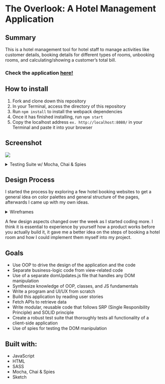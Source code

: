 # The Overlook: A Hotel Management Application

## Summary

This is a hotel management tool for hotel staff to manage activities like customer details, booking details for different types of rooms, unbooking rooms, and calculating/showing a customer’s total bill.

### Check the application [here!](https://edwindelbosque.github.io/TheOverlook/)

## How to install

1. Fork and clone down this repository
2. In your Terminal, access the directory of this repository
3. Run `npm install` to install the webpack dependencies
4. Once it has finished installing, run `npm start`
5. Copy the localhost address `ex. http://localhost:8080/` in your Terminal and paste it into your browser

## Screenshot

![](https://user-images.githubusercontent.com/48811985/65086870-f895b180-d9a2-11e9-9e09-9a7c55314eab.gif)
<details>
 <summary>Testing Suite w/ Mocha, Chai & Spies</summary>
<img width="601" src="https://user-images.githubusercontent.com/48811985/65086593-e9faca80-d9a1-11e9-9876-09e86e868111.png">
</details>

## Design Process

I started the process by exploring a few hotel booking websites to get a general idea on color palettes and general structure of the pages, afterwards I came up with my own ideas.

<details>
  <summary>Wireframes</summary>
<img width="600" src="https://user-images.githubusercontent.com/48811985/65087578-d2bddc00-d9a5-11e9-8999-ff7099f07455.jpg">
<img width="600" src="https://user-images.githubusercontent.com/48811985/65087436-37c50200-d9a5-11e9-8de9-78a8bcb2587f.jpg">
<img width="1431"  src="https://user-images.githubusercontent.com/48811985/65087026-9e492080-d9a3-11e9-9803-23818bb69810.png">
<img width="1552" src="https://user-images.githubusercontent.com/48811985/65087038-a739f200-d9a3-11e9-92b7-a21a88dbb879.png">
  </details>

A few design aspects changed over the week as I started coding more.
I think it is essential to experience by yourself how a product works before you actually build it, it gave me a better idea on the steps of booking a hotel room and how I could implement them myself into my project.

## Goals

- Use OOP to drive the design of the application and the code
- Separate business-logic code from view-related code
- Use of a separate domUpdates.js file that handles any DOM manipulation
- Synthesize knowledge of OOP, classes, and JS fundamentals
- Write a program and UI/UX from scratch
- Build this application by reading user stories
- Fetch APIs to retrieve data
- Write modular, reusable code that follows SRP (Single Responibility Principle) and SOLID principle
- Create a robust test suite that thoroughly tests all functionality of a client-side application
- Use of spies for testing the DOM manipulation

## Built with:

- JavaScript
- HTML
- SASS
- Mocha, Chai & Spies
- Sketch
